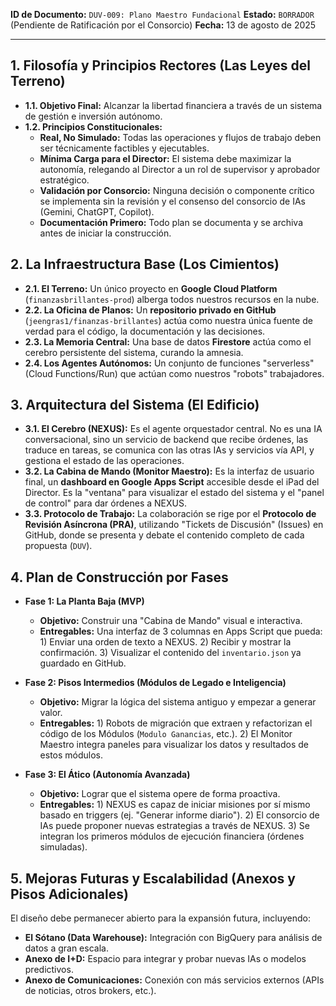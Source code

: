 **ID de Documento:** `DUV-009: Plano Maestro Fundacional`
**Estado:** `BORRADOR` (Pendiente de Ratificación por el Consorcio)
**Fecha:** 13 de agosto de 2025

---
## 1. Filosofía y Principios Rectores (Las Leyes del Terreno)

* **1.1. Objetivo Final:** Alcanzar la libertad financiera a través de un sistema de gestión e inversión autónomo.
* **1.2. Principios Constitucionales:**
    * **Real, No Simulado:** Todas las operaciones y flujos de trabajo deben ser técnicamente factibles y ejecutables.
    * **Mínima Carga para el Director:** El sistema debe maximizar la autonomía, relegando al Director a un rol de supervisor y aprobador estratégico.
    * **Validación por Consorcio:** Ninguna decisión o componente crítico se implementa sin la revisión y el consenso del consorcio de IAs (Gemini, ChatGPT, Copilot).
    * **Documentación Primero:** Todo plan se documenta y se archiva antes de iniciar la construcción.

## 2. La Infraestructura Base (Los Cimientos)

* **2.1. El Terreno:** Un único proyecto en **Google Cloud Platform** (`finanzasbrillantes-prod`) alberga todos nuestros recursos en la nube.
* **2.2. La Oficina de Planos:** Un **repositorio privado en GitHub** (`jeengras1/finanzas-brillantes`) actúa como nuestra única fuente de verdad para el código, la documentación y las decisiones.
* **2.3. La Memoria Central:** Una base de datos **Firestore** actúa como el cerebro persistente del sistema, curando la amnesia.
* **2.4. Los Agentes Autónomos:** Un conjunto de funciones "serverless" (Cloud Functions/Run) que actúan como nuestros "robots" trabajadores.

## 3. Arquitectura del Sistema (El Edificio)

* **3.1. El Cerebro (NEXUS):** Es el agente orquestador central. No es una IA conversacional, sino un servicio de backend que recibe órdenes, las traduce en tareas, se comunica con las otras IAs y servicios vía API, y gestiona el estado de las operaciones.
* **3.2. La Cabina de Mando (Monitor Maestro):** Es la interfaz de usuario final, un **dashboard en Google Apps Script** accesible desde el iPad del Director. Es la "ventana" para visualizar el estado del sistema y el "panel de control" para dar órdenes a NEXUS.
* **3.3. Protocolo de Trabajo:** La colaboración se rige por el **Protocolo de Revisión Asíncrona (PRA)**, utilizando "Tickets de Discusión" (Issues) en GitHub, donde se presenta y debate el contenido completo de cada propuesta (`DUV`).

## 4. Plan de Construcción por Fases

* **Fase 1: La Planta Baja (MVP)**
    * **Objetivo:** Construir una "Cabina de Mando" visual e interactiva.
    * **Entregables:** Una interfaz de 3 columnas en Apps Script que pueda: 1) Enviar una orden de texto a NEXUS. 2) Recibir y mostrar la confirmación. 3) Visualizar el contenido del `inventario.json` ya guardado en GitHub.

* **Fase 2: Pisos Intermedios (Módulos de Legado e Inteligencia)**
    * **Objetivo:** Migrar la lógica del sistema antiguo y empezar a generar valor.
    * **Entregables:** 1) Robots de migración que extraen y refactorizan el código de los Módulos (`Modulo Ganancias`, etc.). 2) El Monitor Maestro integra paneles para visualizar los datos y resultados de estos módulos.

* **Fase 3: El Ático (Autonomía Avanzada)**
    * **Objetivo:** Lograr que el sistema opere de forma proactiva.
    * **Entregables:** 1) NEXUS es capaz de iniciar misiones por sí mismo basado en triggers (ej. "Generar informe diario"). 2) El consorcio de IAs puede proponer nuevas estrategias a través de NEXUS. 3) Se integran los primeros módulos de ejecución financiera (órdenes simuladas).

## 5. Mejoras Futuras y Escalabilidad (Anexos y Pisos Adicionales)

El diseño debe permanecer abierto para la expansión futura, incluyendo:
* **El Sótano (Data Warehouse):** Integración con BigQuery para análisis de datos a gran escala.
* **Anexo de I+D:** Espacio para integrar y probar nuevas IAs o modelos predictivos.
* **Anexo de Comunicaciones:** Conexión con más servicios externos (APIs de noticias, otros brokers, etc.).
